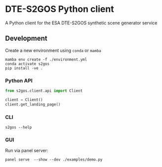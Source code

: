 # DTE-S2GOS Python client

A Python client for the ESA DTE-S2GOS synthetic scene generator service

## Development

Create a new environment using `conda` or `mamba`

```commandline
mamba env create -f ./environment.yml 
conda activate s2gos
pip install -ve . 
```

### Python API

```python
from s2gos.client.api import Client

client = Client()
client.get_landing_page()
```


### CLI

```commandline
s2gos --help
```

### GUI 

Run via panel server:

```commandline
panel serve  --show --dev ./examples/demo.py
```
